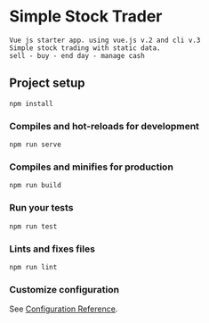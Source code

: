# Simple Stock Trader
```
Vue js starter app. using vue.js v.2 and cli v.3
Simple stock trading with static data. 
sell - buy - end day - manage cash
```

## Project setup
```
npm install
```

### Compiles and hot-reloads for development
```
npm run serve
```

### Compiles and minifies for production
```
npm run build
```

### Run your tests
```
npm run test
```

### Lints and fixes files
```
npm run lint
```

### Customize configuration
See [Configuration Reference](https://cli.vuejs.org/config/).
